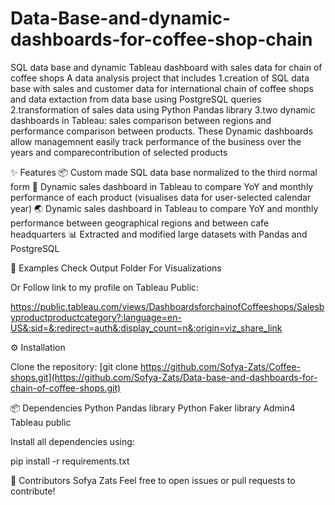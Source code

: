 # Data-Base-and-dynamic-dashboards-for-coffee-shop-chain

SQL data base and dynamic Tableau dashboard with sales data for chain of coffee shops
A data analysis project that includes
1.creation of SQL data base with sales and customer data for international chain of coffee shops 
and data extaction from data base using PostgreSQL queries
2.transformation of sales data using Python Pandas library
3.two dynamic dashboards in Tableau: sales comparison between regions and performance comparison between products.
 These Dynamic dashboards allow managemnent easily track performance of the business over the years and comparecontribution of 
 selected products



✨ Features
📦 Custom made SQL data base normalized to the third normal form
🛒 Dynamic sales dashboard in Tableau to compare YoY and monthly performance of each product
   (visualises data for user-selected calendar year)
🌏 Dynamic sales dashboard in Tableau to compare YoY and monthly performance between geographical regions
    and between cafe headquarters
📊 Extracted and modified large datasets with Pandas and PostgreSQL

🧪 Examples
Check Output Folder For Visualizations

Or
Follow link to my profile on Tableau Public: 

https://public.tableau.com/views/DashboardsforchainofCoffeeshops/Salesbyproductproductcategory?:language=en-US&:sid=&:redirect=auth&:display_count=n&:origin=viz_share_link

⚙️ Installation

Clone the repository:
[git clone https://github.com/Sofya-Zats/Coffee-shops.git](https://github.com/Sofya-Zats/Data-base-and-dashboards-for-chain-of-coffee-shops.git)

📦 Dependencies 
Python Pandas library 
Python Faker library
Admin4
Tableau public

Install all dependencies using:

pip install -r requirements.txt

👥 Contributors
Sofya Zats
Feel free to open issues or pull requests to contribute!
